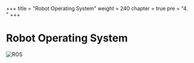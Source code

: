 +++
title = "Robot Operating System"
weight = 240
chapter = true
pre = "4. "
+++

# Robot Operating System

![ROS](/slides/ros-overview.png?classes=border)
